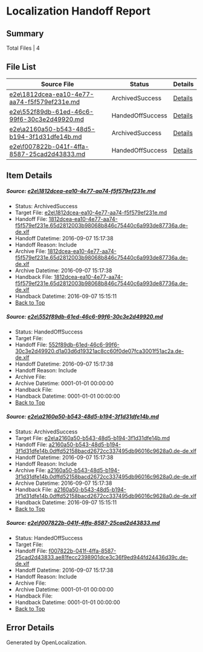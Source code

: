 # <a name='report-top'></a> Localization Handoff Report

## Summary
 Total Files | 4

## File List
 Source File | Status | Details 
 ----------- | ------ | ------- 
 [e2e\1812dcea-ea10-4e77-aa74-f5f579ef231e.md](https://github.com/OpenLocalizationTestOrg/ol-test0/blob/e5fafeb7896e9a20ae446ba1c6c9cdec4aa0175c/e2e/1812dcea-ea10-4e77-aa74-f5f579ef231e.md) | ArchivedSuccess | [Details](#762dca33a4f799748be75b53612eac5fd98016f31)
 [e2e\552f89db-61ed-46c6-99f6-30c3e2d49920.md](https://github.com/OpenLocalizationTestOrg/ol-test0/blob/46ad368e77386b8f1c7f5c90edd6a9da2fe96303/e2e/552f89db-61ed-46c6-99f6-30c3e2d49920.md) | HandedOffSuccess | [Details](#6a40db621c190f0584ee5b7ed0c1417ea35cc3802)
 [e2e\a2160a50-b543-48d5-b194-3f1d31dfe14b.md](https://github.com/OpenLocalizationTestOrg/ol-test0/blob/9123f58888fb761b1c2db98632f15ea7e867607b/e2e/a2160a50-b543-48d5-b194-3f1d31dfe14b.md) | ArchivedSuccess | [Details](#f6cb02bec472752970889a5ab25d71bf7ad255ae3)
 [e2e\f007822b-041f-4ffa-8587-25cad2d43833.md](https://github.com/OpenLocalizationTestOrg/ol-test0/blob/8588af14d0f7db96b13dea522a60a04dc97de2d5/e2e/f007822b-041f-4ffa-8587-25cad2d43833.md) | HandedOffSuccess | [Details](#ff40c72d35158d1af457404d660ab82094d43bbc4)

## Item Details
##### <a name='762dca33a4f799748be75b53612eac5fd98016f31'></a> Source: [e2e\1812dcea-ea10-4e77-aa74-f5f579ef231e.md](https://github.com/OpenLocalizationTestOrg/ol-test0/blob/e5fafeb7896e9a20ae446ba1c6c9cdec4aa0175c/e2e/1812dcea-ea10-4e77-aa74-f5f579ef231e.md)
* Status: ArchivedSuccess
* Target File: [e2e\1812dcea-ea10-4e77-aa74-f5f579ef231e.md](https://github.com/OpenLocalizationTestOrg/ol-test0-dede/blob/282b9d247b45f15e9c188d45624f98a8c960cc2f/e2e/1812dcea-ea10-4e77-aa74-f5f579ef231e.md)
* Handoff File: [1812dcea-ea10-4e77-aa74-f5f579ef231e.65d2812003b98068b846c75440c6a993de87736a.de-de.xlf](https://github.com/OpenLocalizationTestOrg/ol-test0-handoff/blob/0969c74a98dd1a4ce20906eba25b7c7d45de9463/ol-handoff/OpenLocalizationTestOrg/ol-test0-dede/yuwzho/mt/1812dcea-ea10-4e77-aa74-f5f579ef231e.65d2812003b98068b846c75440c6a993de87736a.de-de.xlf)
* Handoff Datetime: 2016-09-07 15:17:38
* Handoff Reason: Include
* Archive File: [1812dcea-ea10-4e77-aa74-f5f579ef231e.65d2812003b98068b846c75440c6a993de87736a.de-de.xlf](https://github.com/OpenLocalizationTestOrg/ol-test0-handoff/blob/769ba4f85da308a3af652631d12002143b4ef7c9/ol-archive/OpenLocalizationTestOrg/ol-test0-dede/yuwzho/mt/1812dcea-ea10-4e77-aa74-f5f579ef231e.65d2812003b98068b846c75440c6a993de87736a.de-de.xlf)
* Archive Datetime: 2016-09-07 15:17:38
* Handback File: [1812dcea-ea10-4e77-aa74-f5f579ef231e.65d2812003b98068b846c75440c6a993de87736a.de-de.xlf](https://github.com/OpenLocalizationTestOrg/ol-test0-handback/blob/ee3cf24f6bba205eba4f0dc233fe621320941889/ol-handback/OpenLocalizationTestOrg/ol-test0-dede/yuwzho/mt/1812dcea-ea10-4e77-aa74-f5f579ef231e.65d2812003b98068b846c75440c6a993de87736a.de-de.xlf)
* Handback Datetime: 2016-09-07 15:15:11
* [Back to Top](#report-top)

##### <a name='6a40db621c190f0584ee5b7ed0c1417ea35cc3802'></a> Source: [e2e\552f89db-61ed-46c6-99f6-30c3e2d49920.md](https://github.com/OpenLocalizationTestOrg/ol-test0/blob/46ad368e77386b8f1c7f5c90edd6a9da2fe96303/e2e/552f89db-61ed-46c6-99f6-30c3e2d49920.md)
* Status: HandedOffSuccess
* Target File: 
* Handoff File: [552f89db-61ed-46c6-99f6-30c3e2d49920.d1a03d6d19321ac8cc60f0de07fca3001f51ac2a.de-de.xlf](https://github.com/OpenLocalizationTestOrg/ol-test0-handoff/blob/0969c74a98dd1a4ce20906eba25b7c7d45de9463/ol-handoff/OpenLocalizationTestOrg/ol-test0-dede/yuwzho/mt/552f89db-61ed-46c6-99f6-30c3e2d49920.d1a03d6d19321ac8cc60f0de07fca3001f51ac2a.de-de.xlf)
* Handoff Datetime: 2016-09-07 15:17:38
* Handoff Reason: Include
* Archive File: 
* Archive Datetime: 0001-01-01 00:00:00
* Handback File: 
* Handback Datetime: 0001-01-01 00:00:00
* [Back to Top](#report-top)

##### <a name='f6cb02bec472752970889a5ab25d71bf7ad255ae3'></a> Source: [e2e\a2160a50-b543-48d5-b194-3f1d31dfe14b.md](https://github.com/OpenLocalizationTestOrg/ol-test0/blob/9123f58888fb761b1c2db98632f15ea7e867607b/e2e/a2160a50-b543-48d5-b194-3f1d31dfe14b.md)
* Status: ArchivedSuccess
* Target File: [e2e\a2160a50-b543-48d5-b194-3f1d31dfe14b.md](https://github.com/OpenLocalizationTestOrg/ol-test0-dede/blob/282b9d247b45f15e9c188d45624f98a8c960cc2f/e2e/a2160a50-b543-48d5-b194-3f1d31dfe14b.md)
* Handoff File: [a2160a50-b543-48d5-b194-3f1d31dfe14b.0dffd52158bacd2672cc337495db96016c9628a0.de-de.xlf](https://github.com/OpenLocalizationTestOrg/ol-test0-handoff/blob/0969c74a98dd1a4ce20906eba25b7c7d45de9463/ol-handoff/OpenLocalizationTestOrg/ol-test0-dede/yuwzho/mt/a2160a50-b543-48d5-b194-3f1d31dfe14b.0dffd52158bacd2672cc337495db96016c9628a0.de-de.xlf)
* Handoff Datetime: 2016-09-07 15:17:38
* Handoff Reason: Include
* Archive File: [a2160a50-b543-48d5-b194-3f1d31dfe14b.0dffd52158bacd2672cc337495db96016c9628a0.de-de.xlf](https://github.com/OpenLocalizationTestOrg/ol-test0-handoff/blob/769ba4f85da308a3af652631d12002143b4ef7c9/ol-archive/OpenLocalizationTestOrg/ol-test0-dede/yuwzho/mt/a2160a50-b543-48d5-b194-3f1d31dfe14b.0dffd52158bacd2672cc337495db96016c9628a0.de-de.xlf)
* Archive Datetime: 2016-09-07 15:17:38
* Handback File: [a2160a50-b543-48d5-b194-3f1d31dfe14b.0dffd52158bacd2672cc337495db96016c9628a0.de-de.xlf](https://github.com/OpenLocalizationTestOrg/ol-test0-handback/blob/ee3cf24f6bba205eba4f0dc233fe621320941889/ol-handback/OpenLocalizationTestOrg/ol-test0-dede/yuwzho/mt/a2160a50-b543-48d5-b194-3f1d31dfe14b.0dffd52158bacd2672cc337495db96016c9628a0.de-de.xlf)
* Handback Datetime: 2016-09-07 15:15:11
* [Back to Top](#report-top)

##### <a name='ff40c72d35158d1af457404d660ab82094d43bbc4'></a> Source: [e2e\f007822b-041f-4ffa-8587-25cad2d43833.md](https://github.com/OpenLocalizationTestOrg/ol-test0/blob/8588af14d0f7db96b13dea522a60a04dc97de2d5/e2e/f007822b-041f-4ffa-8587-25cad2d43833.md)
* Status: HandedOffSuccess
* Target File: 
* Handoff File: [f007822b-041f-4ffa-8587-25cad2d43833.ae81fecc2398901dce3c36f9ed944fd24436d39c.de-de.xlf](https://github.com/OpenLocalizationTestOrg/ol-test0-handoff/blob/0969c74a98dd1a4ce20906eba25b7c7d45de9463/ol-handoff/OpenLocalizationTestOrg/ol-test0-dede/yuwzho/mt/f007822b-041f-4ffa-8587-25cad2d43833.ae81fecc2398901dce3c36f9ed944fd24436d39c.de-de.xlf)
* Handoff Datetime: 2016-09-07 15:17:38
* Handoff Reason: Include
* Archive File: 
* Archive Datetime: 0001-01-01 00:00:00
* Handback File: 
* Handback Datetime: 0001-01-01 00:00:00
* [Back to Top](#report-top)


## Error Details

Generated by OpenLocalization.
